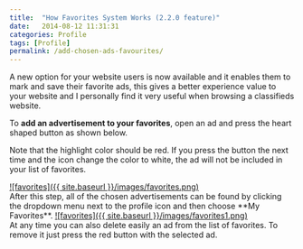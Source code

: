 ```yaml
---
title:  "How Favorites System Works (2.2.0 feature)"
date:   2014-08-12 11:31:31
categories: Profile
tags: [Profile]
permalink: /add-chosen-ads-favourites/
---
```

A new option for your website users is now available and it enables them to mark and save their favorite ads, this gives a better experience value to your website and I personally find it very useful when browsing a classifieds website.

To **add an advertisement to your favorites**, open an ad and press the heart shaped button as shown below.

Note that the highlight color should be red. If you press the button the next time and the icon change the color to white, the ad will not be included in your list of favorites.

<a href="{{ site.baseurl }}/images/favorites.png" class="thumbnail gallery-item" data-gallery>
![favorites]({{ site.baseurl }}/images/favorites.png)
</a>

<br>
After this step, all of the chosen advertisements can be found by clicking the dropdown menu next to the profile icon and then choose **My Favorites**.

<a href="{{ site.baseurl }}/images/favorites1.png" class="thumbnail gallery-item" data-gallery>
![favorites]({{ site.baseurl }}/images/favorites1.png)
</a>

<br>
At any time you can also delete easily an ad from the list of favorites. To remove it just press the red button with the selected ad.

